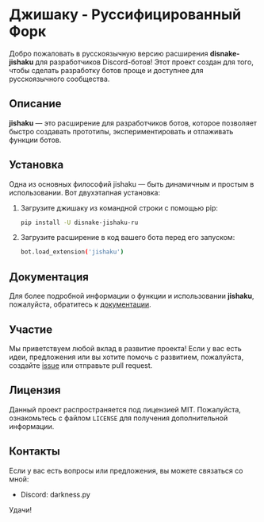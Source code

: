 # Джишаку - Руссифицированный Форк

Добро пожаловать в русскоязычную версию расширения **disnake-jishaku** для разработчиков Discord-ботов! Этот проект создан для того, чтобы сделать разработку ботов проще и доступнее для русскоязычного сообщества.

## Описание

**jishaku** — это расширение для разработчиков ботов, которое позволяет быстро создавать прототипы, экспериментировать и отлаживать функции ботов. 

## Установка
Одна из основных философий jishaku — быть динамичным и простым в использовании. Вот двухэтапная установка: 

1. Загрузите джишаку из командной строки с помощью pip:
   ```bash
   pip install -U disnake-jishaku-ru
   ```

2. Загрузите расширение в код вашего бота перед его запуском:
   ```bash
   bot.load_extension('jishaku')
   ```

## Документация

Для более подробной информации о функции и использовании **jishaku**, пожалуйста, обратитесь к [документации](https://mayaais-organization.gitbook.io/dobro-pozhalovat).

## Участие

Мы приветствуем любой вклад в развитие проекта! Если у вас есть идеи, предложения или вы хотите помочь с развитием, пожалуйста, создайте [issue](https://github.com/darkness800/disnake-jishaku-ru/issues) или отправьте pull request.

## Лицензия

Данный проект распространяется под лицензией MIT. Пожалуйста, ознакомьтесь с файлом `LICENSE` для получения дополнительной информации.

## Контакты

Если у вас есть вопросы или предложения, вы можете связаться со мной:

- Discord: darkness.py

Удачи!

